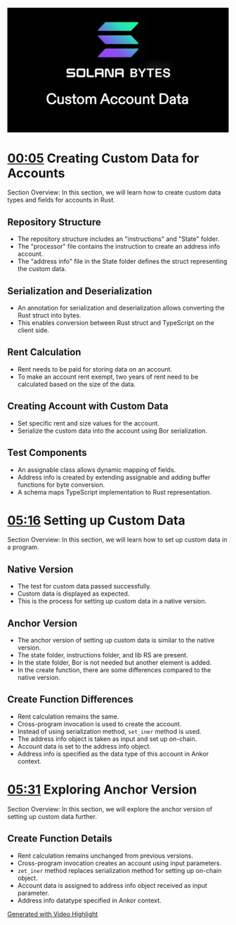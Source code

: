 ![](2023-11-13-22-05-42.png)

# [00:05](https://youtu.be/SCS6jt8sye0?t=5) Creating Custom Data for Accounts

Section Overview: In this section, we will learn how to create custom data types and fields for accounts in Rust.

## Repository Structure

- The repository structure includes an "instructions" and "State" folder.
- The "processor" file contains the instruction to create an address info account.
- The "address info" file in the State folder defines the struct representing the custom data.

## Serialization and Deserialization

- An annotation for serialization and deserialization allows converting the Rust struct into bytes.
- This enables conversion between Rust struct and TypeScript on the client side.

## Rent Calculation

- Rent needs to be paid for storing data on an account.
- To make an account rent exempt, two years of rent need to be calculated based on the size of the data.

## Creating Account with Custom Data

- Set specific rent and size values for the account.
- Serialize the custom data into the account using Bor serialization.

## Test Components

- An assignable class allows dynamic mapping of fields.
- Address info is created by extending assignable and adding buffer functions for byte conversion.
- A schema maps TypeScript implementation to Rust representation.


# [05:16](https://youtu.be/SCS6jt8sye0?t=316) Setting up Custom Data

Section Overview: In this section, we will learn how to set up custom data in a program.

## Native Version

- The test for custom data passed successfully.
- Custom data is displayed as expected.
- This is the process for setting up custom data in a native version.

## Anchor Version

- The anchor version of setting up custom data is similar to the native version.
- The state folder, instructions folder, and lib RS are present.
- In the state folder, Bor is not needed but another element is added.
- In the create function, there are some differences compared to the native version.

## Create Function Differences

- Rent calculation remains the same.
- Cross-program invocation is used to create the account.
- Instead of using serialization method, `set_iner` method is used.
- The address info object is taken as input and set up on-chain.
- Account data is set to the address info object.
- Address info is specified as the data type of this account in Ankor context.

# [05:31](https://youtu.be/SCS6jt8sye0?t=331) Exploring Anchor Version

Section Overview: In this section, we will explore the anchor version of setting up custom data further.

## Create Function Details

- Rent calculation remains unchanged from previous versions.
- Cross-program invocation creates an account using input parameters.
- `zet_iner` method replaces serialization method for setting up on-chain object.
- Account data is assigned to address info object received as input parameter.
- Address info datatype specified in Ankor context.

[Generated with Video Highlight](https://videohighlight.com/video/summary/SCS6jt8sye0)
